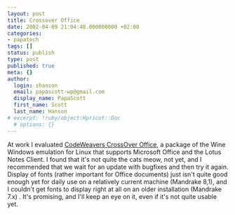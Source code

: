 ```yaml
---
layout: post
title: Crossover Office
date: 2002-04-09 21:04:48.000000000 +02:00
categories:
- papatech
tags: []
status: publish
type: post
published: true
meta: {}
author:
  login: shanson
  email: papascott-wp@gmail.com
  display_name: PapaScott
  first_name: Scott
  last_name: Hanson
# excerpt: !ruby/object:Hpricot::Doc
  # options: {}
---
```

<p>At work I evaluated <a href="http://www.codeweavers.com/products/office/">CodeWeavers CrossOver Office</a>, a package of the Wine Windows emulation for Linux that supports Microsoft Office and the Lotus Notes Client. I found that it's not quite the cats meow, not yet, and I recommended that we wait for an update with bugfixes and then try it again. Display of fonts (rather important for Office documents) just isn't quite good enough yet for daily use on a relatively current machine (Mandrake 8,1), and I couldn't get fonts to display right at all on an older installation (Mandrake 7.x) . It's promising, and I'll keep an eye on it, even if it's not quite usable yet.</p>
